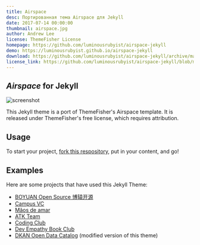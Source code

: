 ```yaml
---
title: Airspace
desc: Портированная тема Airspace для Jekyll
date: 2017-07-14 00:00:00
thumbnail: airspace.jpg
author: Andrew Lee
license: ThemeFisher License
homepage: https://github.com/luminousrubyist/airspace-jekyll
demo: https://luminousrubyist.github.io/airspace-jekyll
download: https://github.com/luminousrubyist/airspace-jekyll/archive/master.zip
license_link: https://github.com/luminousrubyist/airspace-jekyll/blob/master/LICENSE.md
---
```

## _Airspace_ for Jekyll
![screenshot](https://github.com/luminousrubyist/airspace-jekyll/blob/master/screenshots/home.png?raw=true "Description goes here")

This Jekyll theme is a port of ThemeFisher's Airspace template. It is released under ThemeFisher's free license, which requires attribution.

## Usage
To start your project, [fork this respository](https://github.com/luminousrubyist/airspace-jekyll/fork), put in your content, and go!

## Examples
Here are some projects that have used this Jekyll Theme:
* [BOYUAN Open Source 博辕开源](https://boyuanitsm.github.io)
* [Campus VC](https://mrchildneo.github.io/mrchildneo/)
* [Mãos de amar](https://www.maosdeamar.com.br/)
* [ATK Team](http://www.atksec.com/)
* [Coding Club](https://ourcodingclub.github.io/)
* [Dev Empathy Book Club](http://www.devempathybook.club/)
* [DKAN Open Data Catalog](http://getdkan.com) (modified version of this theme)
